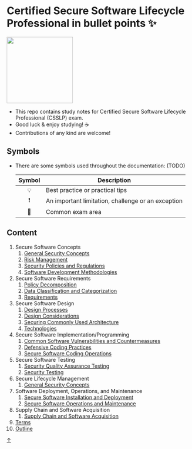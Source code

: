 # Certified Secure Software Lifecycle Professional in bullet points ✨

<img height="180em" src="https://c.tenor.com/tsHH9KP36akAAAAC/anime-sakura-kinomoto.gif"/>



- This repo contains study notes for Certified Secure Software Lifecycle Professional (CSSLP) exam.
- Good luck & enjoy studying! ☕
- Contributions of any kind are welcome!  

## Symbols

- There are some symbols used throughout the documentation: (TODO)

  | Symbol | Description                                        |
  | :----: | -------------------------------------------------- |
  | 💡     | Best practice or practical tips                    |
  | ❗     | An important limitation, challenge or an exception |
  | 📝     | Common exam area                                   | 

## Content

<!--nav-->
1. Secure Software Concepts
   1. [General Security Concepts](./notes/01-Secure-Software-Concepts/01-General-Security-Concepts.md)
   2. [Risk Management](./notes/01-Secure-Software-Concepts/02-Risk-Management.md)
   3. [Security Policies and Regulations](./notes/01-Secure-Software-Concepts/03-Security-Policies-and-Regulations.md)
   4. [Software Development Methodologies](./notes/01-Secure-Software-Concepts/04-Software-Development-Methodologies.md)
2. Secure Software Requirements
   1. [Policy Decomposition](./notes/02-Secure-Software-Requirements/01-Policy-Decomposition.md)
   2. [Data Classification and Categorization](./notes/02-Secure-Software-Requirements/02-Data-Classification-and-Categorization.md)
   3. [Requirements](./notes/02-Secure-Software-Requirements/03-Requirements.md)
3. Secure Software Design
   1. [Design Processes](./notes/03-Secure-Software-Design/01-Design-Processes.md)
   2. [Design Considerations](./notes/03-Secure-Software-Design/02-Design-Considerations.md)
   3. [Securing Commonly Used Architecture](./notes/03-Secure-Software-Design/03-Securing-Commonly-Used-Architecture.md)
   4. [Technologies](./notes/03-Secure-Software-Design/04-Technologies.md)
4. Secure Software Implementation/Programming
   1. [Common Software Vulnerabilities and Countermeasures](./notes/04-Secure-Software-Implementation-Programming/01-Common-Software-Vulnerabilities-and-Countermeasures.md)
   2. [Defensive Coding Practices](./notes/04-Secure-Software-Implementation-Programming/02-Defensive-Coding-Practices.md)
   3. [Secure Software Coding Operations](./notes/04-Secure-Software-Implementation-Programming/03-Secure-Software-Coding-Operations.md)
5. Secure Software Testing
   1. [Security Quality Assurance Testing](./notes/05-Secure-Software-Testing/01-Security-Quality-Assurance-Testing.md)
   2. [Security Testing](./notes/05-Secure-Software-Testing/02-Security-Testing.md)
6. Secure Lifecycle Management
   1. [General Security Concepts](./notes/06-Secure-Lifecycle-Management/01-Secure-Lifecycle-Management.md)
7. Software Deployment, Operations, and Maintenance
   1. [Secure Software Installation and Deployment](./notes/07-Software-Deployment-Operations-Maintenance/01-Secure-Software-Installation-and-Deployment.md)
   2. [Secure Software Operations and Maintenance](./notes/07-Software-Deployment-Operations-Maintenance/02-Secure-Software-Operations-and-Maintenance.md)
8. Supply Chain and Software Acquisition
   1. [Supply Chain and Software Acquisition](./notes/08-Supply-Chain-Software-Acquisition/01-Supply-Chain-and-Software-Acquisition.md)
9. [Terms](./notes/09-Terms/Terms.md)
10. [Outline](./notes/10-Outline/Outline.md)

[↑](#content)
